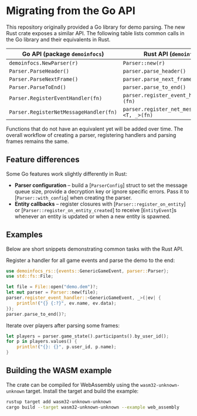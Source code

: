 # Migrating from the Go API

This repository originally provided a Go library for demo parsing. The new Rust crate exposes a similar API. The following table lists common calls in the Go library and their equivalents in Rust.

| Go API (package `demoinfocs`) | Rust API (`demoinfocs_rs`) |
| ----------------------------- | -------------------------- |
| `demoinfocs.NewParser(r)` | `Parser::new(r)` |
| `Parser.ParseHeader()` | `parser.parse_header()` |
| `Parser.ParseNextFrame()` | `parser.parse_next_frame()` |
| `Parser.ParseToEnd()` | `parser.parse_to_end()` |
| `Parser.RegisterEventHandler(fn)` | `parser.register_event_handler::<T, _>(fn)` |
| `Parser.RegisterNetMessageHandler(fn)` | `parser.register_net_message_handler::<T, _>(fn)` |

Functions that do not have an equivalent yet will be added over time. The overall workflow of creating a parser, registering handlers and parsing frames remains the same.

## Feature differences

Some Go features work slightly differently in Rust:

* **Parser configuration** – build a [`ParserConfig`] struct to set the
  message queue size, provide a decryption key or ignore specific errors.
  Pass it to [`Parser::with_config`] when creating the parser.
* **Entity callbacks** – register closures with
  [`Parser::register_on_entity`] or [`Parser::register_on_entity_created`] to
  receive [`EntityEvent`]s whenever an entity is updated or when a new entity is
  spawned.

## Examples

Below are short snippets demonstrating common tasks with the Rust API.

Register a handler for all game events and parse the demo to the end:

```rust
use demoinfocs_rs::{events::GenericGameEvent, parser::Parser};
use std::fs::File;

let file = File::open("demo.dem")?;
let mut parser = Parser::new(file);
parser.register_event_handler::<GenericGameEvent, _>(|ev| {
    println!("{} {:?}", ev.name, ev.data);
});
parser.parse_to_end()?;
```

Iterate over players after parsing some frames:

```rust
let players = parser.game_state().participants().by_user_id();
for p in players.values() {
    println!("{}: {}", p.user_id, p.name);
}
```

## Building the WASM example

The crate can be compiled for WebAssembly using the `wasm32-unknown-unknown`
target. Install the target and build the example:

```bash
rustup target add wasm32-unknown-unknown
cargo build --target wasm32-unknown-unknown --example web_assembly
```
